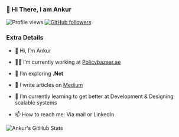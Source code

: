 ### 👋 Hi There, I am Ankur


<!---
ankur221b/ankur221b is a ✨ special ✨ repository because its `README.md` (this file) appears on your GitHub profile.
You can click the Preview link to take a look at your changes.
--->


![Profile views](https://visitor-badge.laobi.icu/badge?page_id=ankur221b.ankur221b)
[![GitHub followers](https://img.shields.io/github/followers/ankur221b.svg?style=social&label=Follow)](https://github.com/ankur221b?tab=followers)

### Extra Details

- 👋 Hi, I’m Ankur
  
- 👨‍💻 I’m currently working at [Policybazaar.ae](https://Policybazaar.ae/)

- 🌱 I’m exploring **.Net**

- 📝 I write articles on [Medium](https://ankur221b.medium.com/)

- 🌱 I’m currently learning to get better at Development & Designing scalable systems
  
- 📫 How to reach me: Via mail or LinkedIn

![Ankur's GitHub Stats](https://github-readme-stats.vercel.app/api?username=ankur221b&count_private=true&show_icons=true&theme=algolia )

